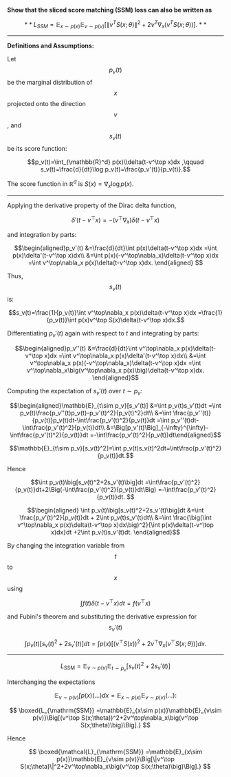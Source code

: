 **Show that the sliced score matching (SSM) loss can also be written as**

$$**L_{SSM}=\mathbb{E}_{x\sim p(x)} \mathbb{E}_{v\sim p(v)} \left[\|v^TS(x;\theta)\|^2+2v^T\nabla_x (v^TS(x;\theta))\right].**$$

---
**Definitions and Assumptions:**

Let $$p_v(t)$$ be the marginal distribution of $$x$$ projected onto the direction $$v$$ , and $$s_v(t)$$ be its score function:

$$p_v(t)=\int_{\mathbb{R}^d} p(x)\\delta(t-v^\top x)dx ,\qquad s_v(t)=\frac{d}{dt}\log p_v(t)=\frac{p_v'(t)}{p_v(t)}.$$

The score function in $\mathbb{R}^d$ is $S(x)=\nabla_x\log p(x)$.


---

Applying the derivative property of the Dirac delta function,

$$\delta'(t-v^\top x) = -(v^\top \nabla_x)\delta(t-v^\top x)$$ 

and integration by parts:

$$\begin{aligned}p_v'(t)
&=\frac{d}{dt}\int p(x)\delta(t-v^\top x)dx
=\int p(x)\delta'(t-v^\top x)dx\\
&=\int p(x)(-v^\top\nabla_x)\delta(t-v^\top x)dx
=\int v^\top\nabla_x p(x)\delta(t-v^\top x)dx.
\end{aligned}
$$

Thus, $$s_v(t)$$ is:

$$s_v(t)=\frac{1}{p_v(t)}\int v^\top\nabla_x p(x)\delta(t-v^\top x)dx
=\frac{1}{p_v(t)}\int p(x)v^\top S(x)\delta(t-v^\top x)dx.$$

Differentiating $p_v'(t)$ again with respect to $t$ and integrating by parts:

$$\begin{aligned}p_v''(t)
&=\frac{d}{dt}\int v^\top\nabla_x p(x)\delta(t-v^\top x)dx
=\int v^\top\nabla_x p(x)\delta'(t-v^\top x)dx\\
&=\int v^\top\nabla_x p(x)(-v^\top\nabla_x)\delta(t-v^\top x)dx
=\int v^\top\nabla_x\big(v^\top\nabla_x p(x)\big)\delta(t-v^\top x)dx.
\end{aligned}$$

Computing the expectation of $s_v'(t)$ over $t \sim p_v$:

$$\begin{aligned}\mathbb{E}_{t\sim p_v}[s_v'(t)]
&=\int p_v(t)s_v'(t)dt
=\int p_v(t)\frac{p_v''(t)p_v(t)-p_v'(t)^2}{p_v(t)^2}dt\\
&=\int \frac{p_v''(t)}{p_v(t)}p_v(t)dt-\int\frac{p_v'(t)^2}{p_v(t)}dt
=\int p_v''(t)dt-\int\frac{p_v'(t)^2}{p_v(t)}dt\\
&=\Big[p_v'(t)\Big]_{-\infty}^{\infty}-\int\frac{p_v'(t)^2}{p_v(t)}dt
=-\int\frac{p_v'(t)^2}{p_v(t)}dt\end{aligned}$$


$$\mathbb{E}_{t\sim p_v}[s_v(t)^2]=\int p_v(t)s_v(t)^2dt=\int\frac{p_v'(t)^2}{p_v(t)}dt.$$

Hence

$$\int p_v(t)\big[s_v(t)^2+2s_v'(t)\big]dt
=\int\frac{p_v'(t)^2}{p_v(t)}dt+2\Big(-\int\frac{p_v'(t)^2}{p_v(t)}dt\Big)
=-\int\frac{p_v'(t)^2}{p_v(t)}dt.
$$

$$\begin{aligned}
\int p_v(t)\big[s_v(t)^2+2s_v'(t)\big]dt
&=\int \frac{p_v'(t)^2}{p_v(t)}dt + 2\int p_v(t)s_v'(t)dt\\
&=\int \frac{\big(\int v^\top\nabla_x p(x)\delta(t-v^\top x)dx\big)^2}{\int p(x)\delta(t-v^\top x)dx}dt
+2\int p_v(t)s_v'(t)dt.
\end{aligned}$$

By changing the integration variable from $$t$$ to $$x$$ using 

$$\int f(t)\delta(t-v^\top x)dt=f(v^\top x)$$ 

and Fubini's theorem and substituting the derivative expression for $$s_v'(t)$$

$$
\int p_v(t)\big[s_v(t)^2+2s_v'(t)\big]dt
=\int p(x)\Big[(v^\top S(x))^2 + 2v^\top\nabla_x\big(v^\top S(x;\theta)\big)\Big]dx.
$$

---
$$L_{\mathrm{SSM}}=\mathbb{E}_{v\sim p(v)}\mathbb{E}_{t\sim p_v}\big[s_v(t)^2+2s_v'(t)\big]$$

Interchanging the expectations 

$$\mathbb{E}_{v\sim p(v)}\int p(x) (\dots) dx = \mathbb{E}_{x\sim p(x)}\mathbb{E}_{v\sim p(v)}(\dots):$$

$$
\boxed{L_{\mathrm{SSM}}
=\mathbb{E}_{x\sim p(x)}\mathbb{E}_{v\sim p(v)}\Big[(v^\top S(x;\theta))^2+2v^\top\nabla_x\big(v^\top S(x;\theta)\big)\Big].}
$$

Hence

$$
\boxed{\mathcal{L}_{\mathrm{SSM}}
=\mathbb{E}_{x\sim p(x)}\mathbb{E}_{v\sim p(v)}\Big[\|v^\top S(x;\theta)\|^2+2v^\top\nabla_x\big(v^\top S(x;\theta)\big)\Big].}
$$

